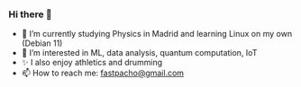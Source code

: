 ### Hi there 👋

<!--
**n0rbb/n0rbb** is a ✨ _special_ ✨ repository because its `README.md` (this file) appears on your GitHub profile.
Here are some ideas to get you started:
-->


- 🌱 I’m currently studying Physics in Madrid and learning Linux on my own (Debian 11) 
- 👀 I’m interested in ML, data analysis, quantum computation, IoT
- ✨ I also enjoy athletics and drumming
- 📫 How to reach me: fastpacho@gmail.com
<!-- - 😄 Pronouns: ...
- ⚡ Fun fact: ...
-->
<!-- - 👯 I’m looking to collaborate on
- 🤔 I’m looking for help with ...
- 💬 Ask me about ... -->
